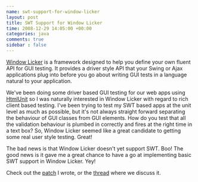 ```yaml
---
name: swt-support-for-window-licker
layout: post
title: SWT Support for Window Licker
time: 2008-12-29 14:05:00 +00:00
categories: java
comments: true
sidebar : false
---
```


[Window Licker](http://code.google.com/p/windowlicker/) is a framework designed to help you define your own fluent API for GUI testing. It provides a driver style API that your Swing or Ajax applications plug into before you go about writing GUI tests in a language natural to your application.
  
We've been doing some driver based GUI testing for our web apps using
[HtmlUnit](http://htmlunit.sourceforge.net/) so I was naturally interested in
Window Licker with regard to rich client based testing. I've been trying to
test my SWT based apps at the unit level as much as possible, but it's not
always straight forward separating the behaviour of GUI classes from GUI
elements. How do you test that all the validation behaviour is plumbed in
correctly and fires at the right time in a text box? So, Window Licker seemed
like a great candidate to getting some real user style testing. Great!

  
The bad news is that Window Licker doesn't yet support SWT. Boo! The good news
is it gave me a great chance to have a go at implementing basic SWT support in
Window Licker. Yey!

  
Check out the [patch](http://windowlicker-users.googlegroups.com/web/window-licker-swt-spike.patch) I wrote, or the
[thread](http://groups.google.com/group/windowlicker-users/browse_thread/thread/6fb792261a9cd1e7) where we discuss it.

